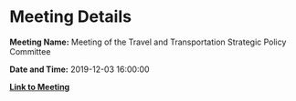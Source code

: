 # Meeting Details

**Meeting Name:** Meeting of the Travel and Transportation Strategic Policy Committee

**Date and Time:** 2019-12-03 16:00:00

**[Link to Meeting](https://www.limerick.ie/council/whats-on/meeting-travel-and-transportation-strategic-policy-committee-5)**
